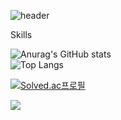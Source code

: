 ![header](https://capsule-render.vercel.app/api?type=wave&color=auto&height=300&section=header&text=capsule%20render&fontSize=90)

Skills

![Anurag's GitHub stats](https://github-readme-stats.vercel.app/api?username=chanyun95&show_icons=true&theme=shadow_green)
<br>
![Top Langs](https://github-readme-stats.vercel.app/api/top-langs/?username=chanyun95&layout=compact)

[![Solved.ac프로필](http://mazassumnida.wtf/api/v2/generate_badge?boj=chanyun95)](https://solved.ac/chanyun95)

<img src="https://capsule-render.vercel.app/api?type=waving&color=BDBDC8&height=150&section=footer" />
